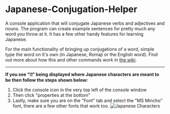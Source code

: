 # Japanese-Conjugation-Helper
A console application that will conjugate Japanese verbs and adjectives and nouns. The program can create example sentences for pretty much any word you throw at it. It has a few other handy features for learning Japanese.

For the main functionality of bringing up conjugations of a word, simple type the word on it's own (in Japanese, Romaji or the English word). Find out more about how this and other commands work in [the wiki](https://github.com/hopto-dot/Japanese-Conjugation-Helper/wiki/How-to-use).

***

**If you see "⍰" being displayed where Japanese characters are meant to be then follow the steps shown below:**
1. Click the console icon in the very top left of the console window
2. Then click "properties at the bottom"
3. Lastly, make sure you are on the "Font" tab and select the "MS Mincho" font, there are a few other fonts that work too.
![Japanese Characters](https://i.imgur.com/x7gDhB9.png)
